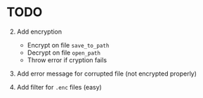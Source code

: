 # TODO

2.  Add encryption

    -   Encrypt on file `save_to_path`
    -   Decrypt on file `open_path`
    -   Throw error if cryption fails

3.  Add error message for corrupted file (not encrypted properly)

4.  Add filter for `.enc` files (easy)
